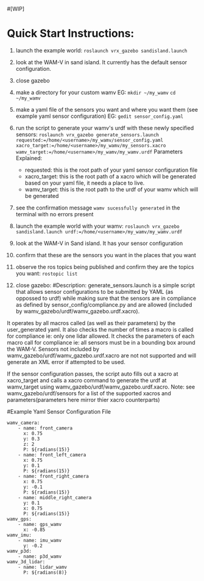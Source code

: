 #[WIP]

# Quick Start Instructions:
1. launch the example world:
```roslaunch vrx_gazebo sandisland.launch```
2. look at the WAM-V in sand island. It currently has the default sensor configuration.
3. close gazebo
4. make a directory for your custom wamv EG:
```mkdir ~/my_wamv```
```cd ~/my_wamv```

5. make a yaml file of the sensors you want and where you want them (see example yaml sensor configuration) EG:
```gedit sensor_config.yaml```

6. run the script to generate your wamv's urdf with these newly specified sensors:
```roslaunch vrx_gazebo generate_sensors.launch requested:=/home/<username>/my_wamv/sensor_config.yaml xacro_target:=/home/<username>/my_wamv/my_sensors.xacro wamv_target:=/home/<username>/my_wamv/my_wamv.urdf```
Parameters Explained:
    * requested:
this is the root path of your yaml sensor configuration file
    * xacro_target:
this is the root path of a xacro which will be generated based on your yaml file, it needs a place to live.
     * wamv_target:
this is the root path to the urdf of your wamv which will be generated
7. see the confirmation message ```wamv sucessfully generated``` in the terminal with no errors present
8. launch the example world with your wamv:
```roslaunch vrx_gazebo sandisland.launch urdf:=/home/<username>/my_wamv/my_wamv.urdf```
9. look at the WAM-V in Sand island. It has your sensor configuration
10. confirm that these are the sensors you want in the places that you want
11. observe the ros topics being published and confirm they are the topics you want:
```rostopic list```
12. close gazebo:
#Description:
generate_sensors.launch is a simple script that allows sensor configurations to be submitted by YAML (as oppossed to urdf) while making sure that the sensors are in compliance as defined by sensor_config/compliance.py and are allowed (included by wamv_gazebo/urdf/wamv_gazebo.urdf.xacro).

It operates by all macros called (as well as their parameters) by the user_generated yaml. It also checks the number of times a macro is called for compliance ie: only one lidar allowed. It checks the parameters of each macro call for compliance ie: all sensors must be in a bounding box around the WAM-V. Sensors not included by wamv_gazebo/urdf/wamv_gazebo.urdf.xacro are not  not supported and will generate an XML error if attempted to be used.
	
If the sensor configuration passes, the script auto fills out a xacro at xacro_target and calls a xacro command to generate the urdf at wamv_target using wamv_gazebo/urdf/wamv_gazebo.urdf.xacro.
Note:
see wamv_gazebo/urdf/sensors for a list of the supported xacros and parameters(parameters here mirror thier xacro counterparts)

#Example Yaml Sensor Configuration File
```
wamv_camera:
    - name: front_camera
      x: 0.75
      y: 0.3
      z: 2
      P: ${radians(15)}
    - name: front_left_camera
      x: 0.75
      y: 0.1
      P: ${radians(15)}
    - name: front_right_camera
      x: 0.75
      y: -0.1
      P: ${radians(15)}
    - name: middle_right_camera
      y: 0.1
      x: 0.75
      P: ${radians(15)}
wamv_gps:
    - name: gps_wamv
      x: -0.85
wamv_imu:
    - name: imu_wamv
      y: -0.2
wamv_p3d:
    - name: p3d_wamv
wamv_3d_lidar:
    - name: lidar_wamv
      P: ${radians(8)}
```